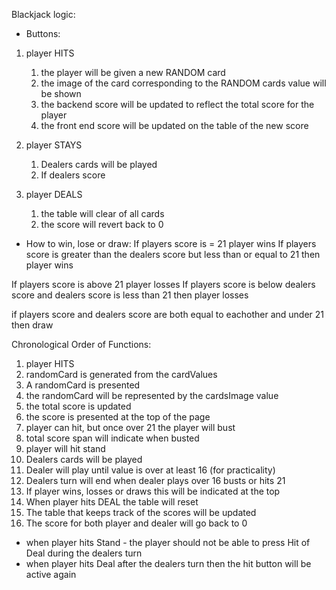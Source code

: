 Blackjack logic:

* Buttons:
1. player HITS
    1. the player will be given a new RANDOM card
    2. the image of the card corresponding to the RANDOM cards value will be shown
    3. the backend score will be updated to reflect the total score for the player
    4. the front end score will be updated on the table of the new score

2. player STAYS
    1. Dealers cards will be played
    2. If dealers score

3. player DEALS
    1. the table will clear of all cards
    2. the score will revert back to 0 


* How to win, lose or draw: 
If players score is = 21 player wins
If players score is greater than the dealers score but less than or equal to 21 then player wins

If players score is above 21 player losses
If players score is below dealers score and dealers score is less than 21 then player losses

if players score and dealers score are both equal to eachother and under 21 then draw

Chronological Order of Functions:
1. player HITS
2. randomCard is generated from the cardValues
3. A randomCard is presented 
4. the randomCard will be represented by the cardsImage value
5. the total score is updated
6. the score is presented at the top of the page
7. player can hit, but once over 21 the player will bust
8. total score span will indicate when busted
9. player will hit stand 
10. Dealers cards will be played
11. Dealer will play until value is over at least 16 (for practicality)
12. Dealers turn will end when dealer plays over 16 busts or hits 21
13. If player wins, losses or draws this will be indicated at the top
14. When player hits DEAL the table will reset 
15. The table that keeps track of the scores will be updated
16. The score for both player and dealer will go back to 0

- when player hits Stand - the player should not be able to press Hit of Deal during the dealers turn
- when player hits Deal after the dealers turn then the hit button will be active again